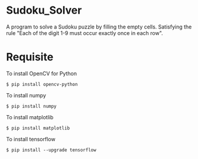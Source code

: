 # Sudoku_Solver
 A program  to solve a Sudoku puzzle by filling the empty cells. Satisfying the rule "Each of the digit 1-9 must occur exactly once in each row".
 
 # Requisite
 To install OpenCV for Python
```
$ pip install opencv-python
```
To install numpy
```
$ pip install numpy
```
To install matplotlib
```
$ pip install matplotlib
```
To install tensorflow
```
$ pip install --upgrade tensorflow
```
